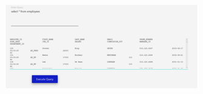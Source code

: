 ![Alt text]( https://github.com/RAVURISREESAIHARIKRISHNA/Material-Design/blob/master/LoginQueryGUI/Capturemd.PNG "Optional title")
